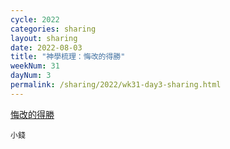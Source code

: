 ```yaml
---
cycle: 2022
categories: sharing
layout: sharing
date: 2022-08-03
title: "神學梳理：悔改的得勝"
weekNum: 31
dayNum: 3
permalink: /sharing/2022/wk31-day3-sharing.html
---
```


[悔改的得勝](https://eccseattle.github.io/media/sharing/2022/wk031/2022-08-03-bin.m4a)

`小錢`
